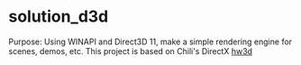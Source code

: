 # solution_d3d
Purpose: Using WINAPI and Direct3D 11, make a simple rendering engine for scenes, demos, etc.
This project is based on Chili's DirectX [hw3d](https://github.com/planetchili/hw3d)
